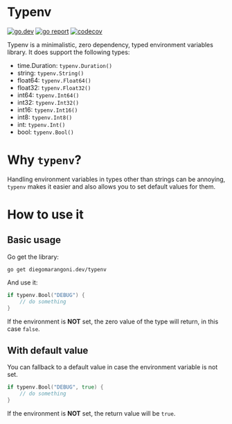 # Typenv

[![go.dev](https://img.shields.io/static/v1?label=go.dev&message=reference&color=00add8)](https://pkg.go.dev/diegomarangoni.dev/typenv)
[![go report](https://goreportcard.com/badge/diegomarangoni.dev/typenv)](https://goreportcard.com/report/diegomarangoni.dev/typenv)
[![codecov](https://codecov.io/gh/diegomarangoni/typenv/branch/master/graph/badge.svg)](https://codecov.io/gh/diegomarangoni/typenv)

Typenv is a minimalistic, zero dependency, typed environment variables library.
It does support the following types:

* time.Duration: `typenv.Duration()`
* string: `typenv.String()`
* float64: `typenv.Float64()`
* float32: `typenv.Float32()`
* int64: `typenv.Int64()`
* int32: `typenv.Int32()`
* int16: `typenv.Int16()`
* int8: `typenv.Int8()`
* int: `typenv.Int()`
* bool: `typenv.Bool()`

# Why `typenv`?

Handling environment variables in types other than strings can be annoying, `typenv` makes it easier and also allows you to set default values for them.

# How to use it

## Basic usage

Go get the library:

```shell
go get diegomarangoni.dev/typenv
```

And use it:

```go
if typenv.Bool("DEBUG") {
	// do something
}
```

If the environment is **NOT** set, the zero value of the type will return, in this case `false`.

## With default value

You can fallback to a default value in case the environment variable is not set.

```go
if typenv.Bool("DEBUG", true) {
	// do something
}
```

If the environment is **NOT** set, the return value will be `true`.
